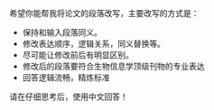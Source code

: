 希望你能帮我将论文的段落改写，主要改写的方式是：

- 保持和输入段落同义。
- 修改表达顺序，逻辑关系，同义替换等。
- 尽可能让修改前后有明显区别。
- 修改后的段落要符合生物信息学顶级刊物的专业表达
- 回答逻辑流畅，精炼标准

请在仔细思考后，使用中文回答！
